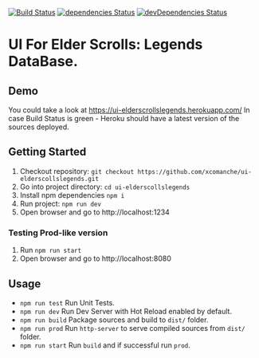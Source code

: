 [![Build Status](https://travis-ci.org/xcomanche/ui-elderscollslegends.svg?branch=main)](https://travis-ci.org/xcomanche/ui-elderscollslegends)
[![dependencies Status](https://david-dm.org/xcomanche/ui-elderscollslegends/status.svg)](https://david-dm.org/xcomanche/ui-elderscollslegends)
[![devDependencies Status](https://david-dm.org/xcomanche/ui-elderscollslegends/dev-status.svg)](https://david-dm.org/xcomanche/ui-elderscollslegends?type=dev)

# UI For Elder Scrolls: Legends DataBase.

## Demo
You could take a look at https://ui-elderscrollslegends.herokuapp.com/
In case Build Status is green - Heroku should have a latest version of the sources deployed.

## Getting Started
1. Checkout repository: `git checkout https://github.com/xcomanche/ui-elderscollslegends.git`
1. Go into project directory: `cd ui-elderscollslegends`
1. Install npm dependencies `npm i` 
1. Run project: `npm run dev`
1. Open browser and go to http://localhost:1234

### Testing Prod-like version
1. Run `npm run start`
1. Open browser and go to http://localhost:8080

## Usage
* `npm run test` Run Unit Tests.
* `npm run dev` Run Dev Server with Hot Reload enabled by default.
* `npm run build` Package sources and build to `dist/` folder.
* `npm run prod` Run `http-server` to serve compiled sources from `dist/` folder.
* `npm run start` Run `build` and if successful run `prod`.

